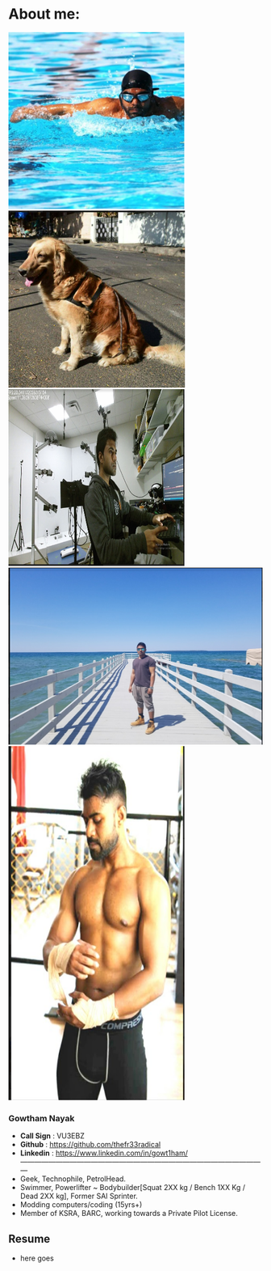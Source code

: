 
# About me:

<div class="row">
  <div class="column">
    <img src="https://github.com/thefr33radical/thefr33radical.github.io/blob/master/docs/images/swim.bmp" width="350" height ="350" title="Gowtham nayak">
     <img src="https://github.com/thefr33radical/thefr33radical.github.io/blob/master/docs/images/sw_github.png" width="350" height ="350" title="Gowtham nayak">
    <img src="https://github.com/thefr33radical/thefr33radical.github.io/blob/master/docs/images/vr_labs_gowtham.png" width="350" height ="350" title="Gowtham nayak">
    
  </div>
  <div class="column">
   <img src="https://github.com/thefr33radical/thefr33radical.github.io/blob/master/docs/images/github_gowtham.png" width="700" height ="350" title="Gowtham nayak">
    <img src="https://github.com/thefr33radical/thefr33radical.github.io/blob/master/docs/images/github_gowtham3.png" width="350" height ="700" title="Gowtham nayak">
   
  </div>
  
  


### Gowtham Nayak
* **Call Sign** : VU3EBZ
* **Github** : https://github.com/thefr33radical
* **Linkedin** : https://www.linkedin.com/in/gowt1ham/
———————————————————————————————————
* Geek, Technophile, PetrolHead.
* Swimmer, Powerlifter ~ Bodybuilder[Squat 2XX kg / Bench 1XX Kg / Dead 2XX kg], Former SAI Sprinter.
* Modding computers/coding (15yrs+)
* Member of KSRA, BARC, working towards a Private Pilot License.

## Resume

* here goes
